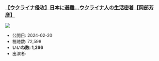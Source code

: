### [【ウクライナ侵攻】日本に避難…ウクライナ人の生活密着【岡部芳彦】](https://www.youtube.com/watch?v=Yi5-gTLY4Ds)
[![](https://img.youtube.com/vi/Yi5-gTLY4Ds/sddefault.jpg)](https://www.youtube.com/watch?v=Yi5-gTLY4Ds)
-   公開日: 2024-02-20
-   視聴数: 72,598
-   **いいね数: 1,266**
-   出演者: 

